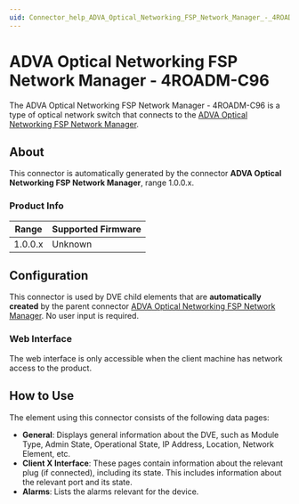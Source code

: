 ```yaml
---
uid: Connector_help_ADVA_Optical_Networking_FSP_Network_Manager_-_4ROADM-C96
---
```


# ADVA Optical Networking FSP Network Manager - 4ROADM-C96

The ADVA Optical Networking FSP Network Manager - 4ROADM-C96 is a type of optical network switch that connects to the [ADVA Optical Networking FSP Network Manager](xref:Connector_help_ADVA_Optical_Networking_FSP_Network_Manager).

## About

This connector is automatically generated by the connector **ADVA Optical Networking FSP Network Manager**, range 1.0.0.x.

### Product Info

| Range     | Supported Firmware     |
|-----------|------------------------|
| 1.0.0.x   | Unknown                |

## Configuration

This connector is used by DVE child elements that are **automatically created** by the parent connector [ADVA Optical Networking FSP Network Manager](xref:Connector_help_ADVA_Optical_Networking_FSP_Network_Manager). No user input is required.

### Web Interface

The web interface is only accessible when the client machine has network access to the product.

## How to Use

The element using this connector consists of the following data pages:

- **General**: Displays general information about the DVE, such as Module Type, Admin State, Operational State, IP Address, Location, Network Element, etc.
- **Client X Interface**: These pages contain information about the relevant plug (if connected), including its state. This includes information about the relevant port and its state.
- **Alarms**: Lists the alarms relevant for the device.
